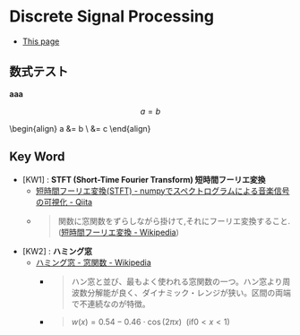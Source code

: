 <script type="text/x-mathjax-config">
  MathJax.Hub.Config({
    tex2jax: {
      inlineMath: [ ['$','$'], ["\\(","\\)"] ],
      processEscapes: true
    }
  });
</script>
<!--
  Mathjax inline mode not rendering - TeX - LaTeX Stack Exchange
  https://tex.stackexchange.com/questions/27633/mathjax-inline-mode-not-rendering
-->

<script type="text/javascript" async
  src="https://cdnjs.cloudflare.com/ajax/libs/mathjax/2.7.5/MathJax.js?config=TeX-MML-AM_CHTML">
</script>


# Discrete Signal Processing

- [This page](/posts/University/Sophia_University/2018_1_autumn_DSP_Discrete_Signal_Processing/index.html)






## 数式テスト

$\boldsymbol{aaa}$

$$
a = b
$$

\begin{align}
  a &= b \\
    &= c
\end{align}


## Key Word

- <span id="fnkw1">[KW1]</span> : __STFT (Short-Time Fourier Transform) 短時間フーリエ変換__
  - [短時間フーリエ変換(STFT) - numpyでスペクトログラムによる音楽信号の可視化 - Qiita](https://qiita.com/namaozi/items/dec1575cd455c746f597#%E7%9F%AD%E6%99%82%E9%96%93%E3%83%95%E3%83%BC%E3%83%AA%E3%82%A8%E5%A4%89%E6%8F%9Bstft)
  - > 関数に窓関数をずらしながら掛けて,それにフーリエ変換すること. ([短時間フーリエ変換 - Wikipedia](https://ja.wikipedia.org/wiki/%E7%9F%AD%E6%99%82%E9%96%93%E3%83%95%E3%83%BC%E3%83%AA%E3%82%A8%E5%A4%89%E6%8F%9B))
- <span id="fnkw2">[KW2]</span> : __ハミング窓__
  - [ハミング窓 - 窓関数 - Wikipedia](https://ja.wikipedia.org/wiki/%E7%AA%93%E9%96%A2%E6%95%B0#%E3%83%8F%E3%83%9F%E3%83%B3%E3%82%B0%E7%AA%93)
    - > ハン窓と並び、最もよく使われる窓関数の一つ。ハン窓より周波数分解能が良く、ダイナミック・レンジが狭い。区間の両端で不連続なのが特徴。
    - > $w(x) = 0.54 - 0.46 \cdot \cos \left( 2 \pi x \right) \ \ (\text{if} 0 < x \lt 1)$


